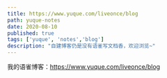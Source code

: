 ```yaml
---
title: https://www.yuque.com/liveonce/blog
path: yuque-notes
date: 2020-08-10
published: true
tags: ['yuque', 'notes','blog']
description: "自建博客仍是没有语雀写文档香，欢迎浏览~"
---
```


我的语雀博客：https://www.yuque.com/liveonce/blog
